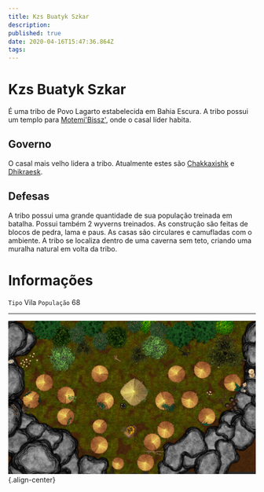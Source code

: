```yaml
---
title: Kzs Buatyk Szkar
description: 
published: true
date: 2020-04-16T15:47:36.864Z
tags: 
---
```


<!-- SUBTITLE: Visão geral sobre Kzs Buatyk Szkar -->

# Kzs Buatyk Szkar
É uma tribo de Povo Lagarto estabelecida em Bahia Escura. A tribo possui um templo para [Motemi'Bissz'](/divindades/outros-deuses/motemibissz#motemibissz), onde o casal líder habita.

## Governo
O casal mais velho lidera a tribo. Atualmente estes são [Chakkaxishk](/individuos/chakkaxishk#chakkaxishk) e [Dhikraesk](/individuos/dhikraesk#dhikraesk).

## Defesas
A tribo possui uma grande quantidade de sua população treinada em batalha. Possui também 2 wyverns treinados. As construção são feitas de blocos de pedra, lama e paus. As casas são circulares e camufladas com o ambiente. A tribo se localiza dentro de uma caverna sem teto, criando uma muralha natural em volta da tribo.

# Informações
`Tipo` Vila
`População` 68

-----

![kzs-buatyk-szkar.jpg](/uploads/mapas/kzs-buatyk-szkar.jpg){.align-center}

